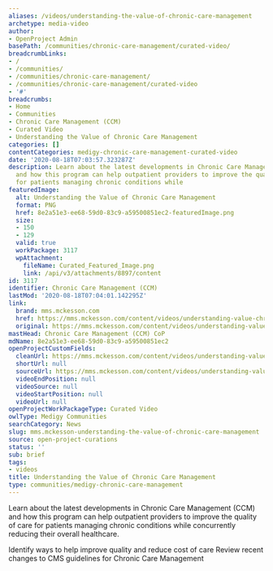 ```yaml
---
aliases: /videos/understanding-the-value-of-chronic-care-management
archetype: media-video
author:
- OpenProject Admin
basePath: /communities/chronic-care-management/curated-video/
breadcrumbLinks:
- /
- /communities/
- /communities/chronic-care-management/
- /communities/chronic-care-management/curated-video
- '#'
breadcrumbs:
- Home
- Communities
- Chronic Care Management (CCM)
- Curated Video
- Understanding the Value of Chronic Care Management
categories: []
contentCategories: medigy-chronic-care-management-curated-video
date: '2020-08-18T07:03:57.323287Z'
description: Learn about the latest developments in Chronic Care Management (CCM)
  and how this program can help outpatient providers to improve the quality of care
  for patients managing chronic conditions while
featuredImage:
  alt: Understanding the Value of Chronic Care Management
  format: PNG
  href: 8e2a51e3-ee68-59d0-83c9-a59500851ec2-featuredImage.png
  size:
  - 150
  - 129
  valid: true
  workPackage: 3117
  wpAttachment:
    fileName: Curated_Featured_Image.png
    link: /api/v3/attachments/8897/content
id: 3117
identifier: Chronic Care Management (CCM)
lastMod: '2020-08-18T07:04:01.142295Z'
link:
  brand: mms.mckesson.com
  href: https://mms.mckesson.com/content/videos/understanding-value-chronic-care-management/
  original: https://mms.mckesson.com/content/videos/understanding-value-chronic-care-management/
mastHead: Chronic Care Management (CCM) CoP
mdName: 8e2a51e3-ee68-59d0-83c9-a59500851ec2
openProjectCustomFields:
  cleanUrl: https://mms.mckesson.com/content/videos/understanding-value-chronic-care-management/
  shortUrl: null
  sourceUrl: https://mms.mckesson.com/content/videos/understanding-value-chronic-care-management/
  videoEndPosition: null
  videoSource: null
  videoStartPosition: null
  videoUrl: null
openProjectWorkPackageType: Curated Video
owlType: Medigy Communities
searchCategory: News
slug: mms.mckesson-understanding-the-value-of-chronic-care-management
source: open-project-curations
status: ''
sub: brief
tags:
- videos
title: Understanding the Value of Chronic Care Management
type: communities/medigy-chronic-care-management
---
```


Learn about the latest developments in Chronic Care Management (CCM) and how this program can help outpatient providers to improve the quality of care for patients managing chronic conditions while concurrently reducing their overall healthcare.

Identify ways to help improve quality and reduce cost of care
Review recent changes to CMS guidelines for Chronic Care Management